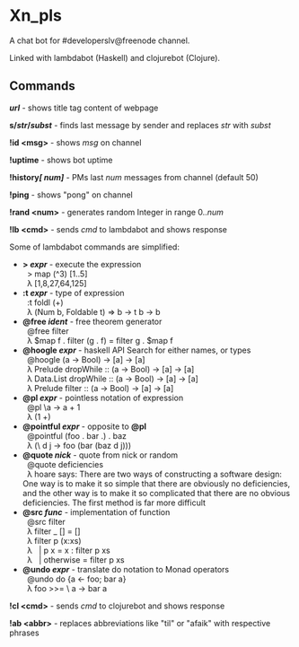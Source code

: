 Xn_pls
======
A chat bot for #developerslv@freenode channel.

Linked with lambdabot (Haskell) and clojurebot (Clojure).

Commands
-
<b><i>url</i></b> - shows title tag content of webpage

<b>s/<i>str</i>/<i>subst</i></b> - finds last message by sender and replaces <i>str</i> with <i>subst</i>

<b>!id &lt;msg&gt;</b> - shows <i>msg</i> on channel

<b>!uptime</b> - shows bot uptime

<b>!history<i>[ num]</i></b> - PMs last <i>num</i> messages from channel (default 50)

<b>!ping</b> - shows "pong" on channel

<b>!rand &lt;num&gt;</b> - generates random Integer in range 0..<i>num</i>

<b>!lb &lt;cmd&gt;</b> - sends <i>cmd</i> to lambdabot and shows response

Some of lambdabot commands are simplified:

  <ul>
    <li><b>&gt; <i>expr</i></b> - execute the expression<br />
        &nbsp;&nbsp;> map (^3) [1..5]<br />
        &nbsp;&nbsp;λ [1,8,27,64,125]
    </li>
    <li><b>:t <i>expr</i></b> - type of expression<br />
        &nbsp;&nbsp;:t foldl (+)<br />
        &nbsp;&nbsp;λ (Num b, Foldable t) => b -> t b -> b
    </li>
    <li><b>@free <i>ident</i></b> - free theorem generator<br />
        &nbsp;&nbsp;@free filter<br />
        &nbsp;&nbsp;λ $map f . filter (g . f) = filter g . $map f
    </li>
    <li><b>@hoogle <i>expr</i></b> - haskell API Search for either names, or types<br />
        &nbsp;&nbsp;@hoogle (a -> Bool) -> [a] -> [a]<br />
        &nbsp;&nbsp;λ Prelude dropWhile :: (a -> Bool) -> [a] -> [a]<br />
        &nbsp;&nbsp;λ Data.List dropWhile :: (a -> Bool) -> [a] -> [a]<br />
        &nbsp;&nbsp;λ Prelude filter :: (a -> Bool) -> [a] -> [a]
    </li>
    <li><b>@pl <i>expr</i></b> - pointless notation of expression<br />
        &nbsp;&nbsp;@pl \a -> a + 1<br />
        &nbsp;&nbsp;λ (1 +)</li>
    <li><b>@pointful <i>expr</i></b> - opposite to <b>@pl</b><br />
        &nbsp;&nbsp;@pointful (foo . bar .) . baz<br />
        &nbsp;&nbsp;λ (\ d j -> foo (bar (baz d j)))
    </li>
    <li><b>@quote <i>nick</i></b> - quote from nick or random<br />
        &nbsp;&nbsp;@quote deficiencies<br />
        &nbsp;&nbsp;λ hoare says: There are two ways of constructing a software design: One way is to make it so simple that there are obviously no deficiencies, and the other way is to make it so complicated that there are no obvious deficiencies. The first method is far more difficult</li>
    <li><b>@src <i>func</i></b> - implementation of function<br />
        &nbsp;&nbsp;@src filter<br />
        &nbsp;&nbsp;λ filter _ []     = []<br />
        &nbsp;&nbsp;λ filter p (x:xs)<br />
        &nbsp;&nbsp;λ &nbsp;&nbsp;| p x       = x : filter p xs<br />
        &nbsp;&nbsp;λ &nbsp;&nbsp;| otherwise = filter p xs
    </li>
    <li><b>@undo <i>expr</i></b> - translate do notation to Monad operators<br />
        &nbsp;&nbsp;@undo do {a <- foo; bar a}<br />
        &nbsp;&nbsp;λ foo >>= \ a -> bar a
    </li>
  </ul>

<b>!cl &lt;cmd&gt;</b> - sends <i>cmd</i> to clojurebot and shows response

<b>!ab &lt;abbr&gt;</b> - replaces abbreviations like "til" or "afaik" with respective phrases
